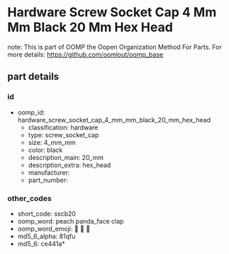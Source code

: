 # Hardware Screw Socket Cap 4 Mm Mm Black 20 Mm Hex Head  

note: This is part of OOMP the Oopen Organization Method For Parts. For more details: https://github.com/oomlout/oomp_base

##  part details





### id
* oomp_id: hardware_screw_socket_cap_4_mm_mm_black_20_mm_hex_head
  * classification: hardware
  * type: screw_socket_cap
  * size: 4_mm_mm
  * color: black
  * description_main: 20_mm
  * description_extra: hex_head
  * manufacturer: 
  * part_number: 

### other_codes
* short_code: sscb20
* oomp_word: peach panda_face clap
* oomp_word_emoji: :peach: :panda_face: :clap:
* md5_6_alpha: 81qfu
* md5_6: ce441a* 